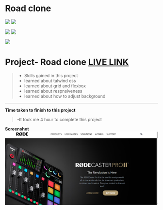 # Road clone
![](https://img.shields.io/badge/Full%20stack--Js%20%20bootcamp-Ineuron%20-yellowgreen)
![](https://img.shields.io/badge/Hitesh%20choudhary-LCO-orange)

![](https://img.shields.io/badge/HTML-CSS-lightgrey)
![](https://img.shields.io/badge/--SHOPIFY-clone---yellowgreen)

![](https://img.shields.io/badge/Rishu%20srivastava-BCA-orange)

# **Project-** Road clone [LIVE LINK](https://roadclone.netlify.app/)
>- Skills gained in this project
 >- learned about talwind css
 >- learned about grid and flexbox 
 >- learned about respnsiveness
 >- learned about how to adjust background
 
 ***
 **Time taken to finish to this project**
 
 >-It took me 4 hour to complete this project 

 **Screenshot**
 ![ROAD CLONE](./screenshot/rode.PNG)
